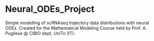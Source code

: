# Neural_ODEs_Project
Simple modelling of scRNAseq trajectory data distributions with neural ODEs. Created for the Mathematical Modeling Course held by Prof. A. Pugliese @ CIBIO dept, UniTn (IT). 
